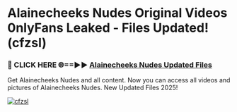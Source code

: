 # Alainecheeks Nudes Original Videos 0nlyFans Leaked - Files Updated! (cfzsl)

<h3>🔴 CLICK HERE 🌐==►► <a href="https://tinyurl.com/y5r63du9" rel="nofollow">Alainecheeks Nudes Updated Files</a></h3>

Get Alainecheeks Nudes and all content. Now you can access all videos and pictures of Alainecheeks Nudes. New Updated Files 2025!

[![cfzsl](https://i.imgur.com/UVo9nyh.gif)](https://tinyurl.com/y5r63du9)